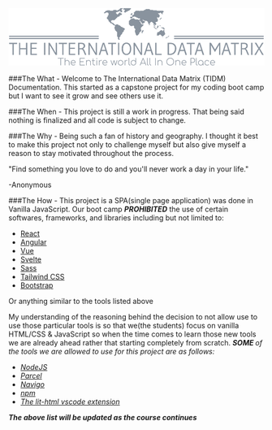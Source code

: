 ![TIDM Logo](./assets/images/Branding/png/logo-no-background.png)

###The What -
Welcome to The International Data Matrix (TIDM) Documentation. This started as a capstone project for my coding boot camp but I want to see it grow and see others use it.


###The When -
This project is still a work in progress. That being said nothing is finalized and all code is subject to change.


###The Why -
Being such a fan of history and geography. I thought it best to make this project not only to challenge myself but also give myself a reason to stay motivated throughout the process.

"Find something you love to do and you'll never work a day in your life."

-Anonymous

###The How -
This project is a SPA(single page application) was done in Vanilla JavaScript. Our boot camp <b><i>PROHIBITED</i></b> the use of certain softwares, frameworks, and libraries including but not limited to:
- [React](https://reactjs.org/)
- [Angular](https://angular.io/)
- [Vue](https://vuejs.org/)
- [Svelte](https://svelte.dev/)
- [Sass](https://sass-lang.com/)
- [Tailwind CSS](https://tailwindcss.com/)
- [Bootstrap](https://getbootstrap.com/)

Or anything similar to the tools listed above

My understanding of the reasoning behind the decision to not allow use to use those particular tools is so that we(the students) focus on vanilla HTML/CSS & JavaScript so when the time comes to learn those new tools we are already ahead rather that starting completely from scratch. <b><i>SOME<i> </b>of the tools we are allowed to use for this project are as follows:
- [NodeJS](https://nodejs.org/en/)
- [Parcel](https://parceljs.org/)
- [Navigo](https://github.com/krasimir/navigo)
- [npm](https://www.npmjs.com/)
- [The lit-html vscode extension](https://marketplace.visualstudio.com/items?itemName=bierner.lit-html)

***The above list will be updated as the course continues***








